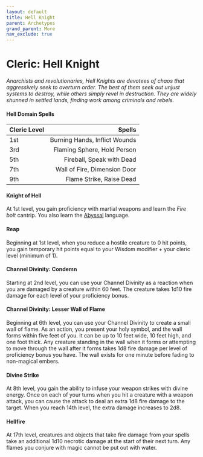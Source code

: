 ```yaml
---
layout: default
title: Hell Knight
parent: Archetypes
grand_parent: More
nav_exclude: true
---
```


# Cleric: Hell Knight

_Anarchists and revolutionaries, Hell Knights are devotees of chaos that aggressively seek to overturn order. The best of them seek out unjust systems to destroy, while others simply revel in destruction. They are widely shunned in settled lands, finding work among criminals and rebels._


#### Hell Domain Spells

| Cleric Level |                        Spells |
| :----------- | ----------------------------: |
| 1st          | Burning Hands, Inflict Wounds |
| 3rd          |   Flaming Sphere, Hold Person |
| 5th          |     Fireball, Speak with Dead |
| 7th          |  Wall of Fire, Dimension Door |
| 9th          |      Flame Strike, Raise Dead |

#### Knight of Hell

At 1st level, you gain proficiency with martial weapons and learn the *Fire bolt* cantrip. You also learn the [Abyssal](../languages/secret_languages) language.

#### Reap

Beginning at 1st level, when you reduce a hostile creature to 0 hit points, you gain temporary hit points equal to your Wisdom modifier + your cleric level (minimum of 1).


#### Channel Divinity: Condemn

Starting at 2nd level, you can use your Channel Divinity as a reaction when you are damaged by a creature within 60 feet. The creature takes 1d10 fire damage for each level of your proficiency bonus.


#### Channel Divinity: Lesser Wall of Flame

Beginning at 6th level, you can use your Channel Divinity to create a small wall of flame. As an action, you present your holy symbol, and the wall forms within five feet of you. It can be up to 10 feet wide, 10 feet high, and one foot thick. Any creature standing in the wall when it forms or attempting to move through the wall after it forms takes 1d8 fire damage per level of proficiency bonus you have. The wall exists for one minute before fading to non-magical embers.


#### Divine Strike
At 8th level, you gain the ability to infuse your weapon strikes with divine energy. Once on each of your turns when you hit a creature with a weapon attack, you can cause the attack to deal an extra 1d8 fire damage to the target. When you reach 14th level, the extra damage increases to 2d8.


#### Hellfire

At 17th level, creatures and objects that take fire damage from your spells take an additional 1d10 necrotic damage at the start of their next turn. Any flames you conjure with magic cannot be put out with water.